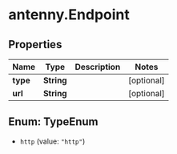 # antenny.Endpoint

## Properties

Name | Type | Description | Notes
------------ | ------------- | ------------- | -------------
**type** | **String** |  | [optional] 
**url** | **String** |  | [optional] 



## Enum: TypeEnum


* `http` (value: `"http"`)




